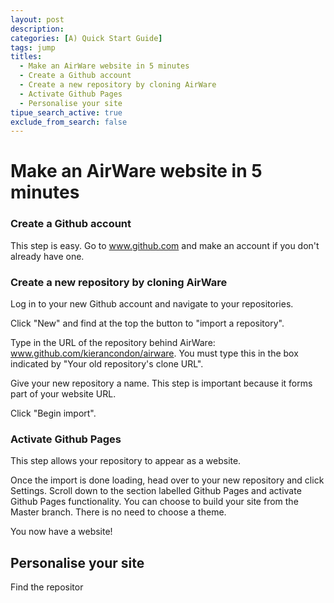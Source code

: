 ```yaml
---
layout: post
description:
categories: [A) Quick Start Guide]
tags: jump
titles:
  - Make an AirWare website in 5 minutes
  - Create a Github account
  - Create a new repository by cloning AirWare
  - Activate Github Pages
  - Personalise your site
tipue_search_active: true
exclude_from_search: false
---
```


# Make an AirWare website in 5 minutes

### Create a Github account

This step is easy. Go to www.github.com and make an account if you don't already have one.

### Create a new repository by cloning AirWare

Log in to your new Github account and navigate to your repositories.

Click "New" and find at the top the button to "import a repository".

Type in the URL of the repository behind AirWare: www.github.com/kierancondon/airware. You must type this in the box indicated by "Your old repository's clone URL".

Give your new repository a name. This step is important because it forms part of your website URL.

Click "Begin import".

### Activate Github Pages

This step allows your repository to appear as a website.

Once the import is done loading, head over to your new repository and click Settings. Scroll down to the section labelled Github Pages and activate Github Pages functionality. You can choose to build your site from the Master branch. There is no need to choose a theme.

You now have a website!

## Personalise your site

Find the repositor
